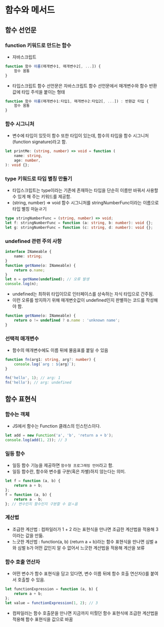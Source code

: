 # 함수와 메서드

## 함수 선언문

### function 키워드로 만드는 함수

-   자바스크립트

```js
function 함수 이름(매개변수1, 매개변수2[, ...]) {
    함수 몸통
}
```

-   타입스크립트 함수 선언문은 자바스크립트 함수 선언문에서 매개변수와 함수 반환값에 타입 주석을 붙이는 형태

```ts
function 함수 이름(매개변수1:타입1, 매개변수2:타입2[, ...]) : 반환값 타입 {
    함수 몸통
}
```

### 함수 시그니처

-   변수에 타입이 있듯이 함수 또한 타입이 있는데, 함수의 타입을 함수 시그니처(function signature)라고 함.

```ts
let printMe: (string, number) => void = function (
    name: string,
    age: number,
): void {};
```

### type 키워드로 타입 별칭 만들기

-   타입스크립트는 type이라는 기존에 존재하는 타입을 단순히 이름만 바꿔서 사용할 수 있게 해 주는 키워드를 제공함.
-   (string, number) => void 함수 시그니처를 stringNumberFunc이라는 이름으로 타입 별칭 마늗ㄹ기

```ts
type stringNumberFunc = (string, number) => void;
let f: stringNumberFunc = function (a: string, b: number): void {};
let g: stringNumberFunc = function (c: string, d: number): void {};
```

### undefined 관련 주의 사항

```ts
interface INameable {
    name: string;
}
function getName(o: INameable) {
    return o.name;
}
let n = getName(undefined); // 오류 발생
console.log(n);
```

-   undefined는 최하위 타입이므로 인터페이스를 상속하는 자식 타입으로 간주됨.
-   이런 오류를 방지하기 위해 매개변숫값이 undefined인지 판별하는 코드를 작성해야 함.

```ts
function getName(o: INameable) {
    return o != undefined ? o.name : 'unknown name';
}
```

### 선택적 매개변수

-   함수의 매개변수에도 이름 뒤에 물음표를 붙일 수 있음

```ts
function fn(arg1: string, arg?: number) {
    console.log(`arg : ${arg}`);
}

fn('hello', 1); // arg: 1
fn('hello'); // arg: undefined
```

## 함수 표현식

### 함수는 객체

-   JS에서 함수는 Function 클래스의 인스턴스이다.

```ts
let add = new Function('a', 'b', 'return a + b');
console.log(add(1, 2)); // 3
```

### 일등 함수

-   일등 함수 기능을 제공하면 `함수형 프로그래밍 언어`라고 함.
-   일등 함수란, 함수와 변수를 구분(혹은 차별)하지 않는다는 의미.

```ts
let f = function (a, b) {
    return a + b;
};
f = function (a, b) {
    return a - b;
}; // 변수인지 함수인지 구분할 수 없ㅅ음
```

### 계산법

-   조급한 계산법 : 컴파일러가 1 + 2 라는 표현식을 만나면 조급한 계산법을 적용해 3이라는 값을 만듦.
-   느긋한 계산법 : function(a, b) {return a + b}라는 함수 표현식을 만나면 심벌 a와 심벌 b가 어떤 값인지 알 수 없어서 느긋한 계산법을 적용해 계산을 보류

### 함수 호출 연산자

-   어떤 변수가 함수 표현식을 담고 있다면, 변수 이름 뒤에 함수 호출 연산자()를 붙여서 호출할 수 있음.

```ts
let functionExpression = function (a, b) {
    return a + b;
};
let value = functionExpression(1, 2); // 3
```

-   컴파일러는 함수 호출문을 만나면 지금까지 미뤘던 함수 표현식에 조급한 계산법을 적용해 함수 표현식을 값으로 바꿈
